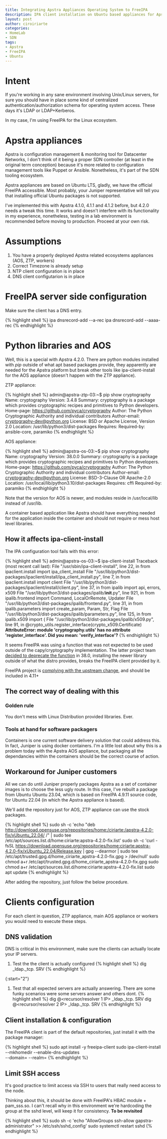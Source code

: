 ```yaml
---
title: Integrating Apstra Appliances Operating System to FreeIPA
description: IPA client installation on Ubuntu based appliances for Apstra 4.2.0
layout: post
author: ciroiriarte
categories:
- HomeLab
- SDN
tags:
- Apstra
- FreeIPA
- Ubuntu
---
```


# Intent

If you're working in any sane environment involving Unix/Linux servers, for sure you should have in place some kind of centralized authentication/authorization schema for operating system access. These days it's LDAP or LDAP+Kerberos.

In my case, I'm using FreeIPA for the Linux ecosystem.

# Apstra appliances

Apstra is configuration management & monitoring tool for Datacenter Networks, I don't think of it being a proper SDN controller (at least in the original term conception) because it's more related to configuration management tools like Puppet or Ansible. Nonetheless, it's part of the SDN tooling ecosystem. 

Apstra appliances are based on Ubuntu LTS, gladly, we have the official FreeIPA accessible. Most probably, your Juniper representative will tell you that installing official Ubuntu packages is not supported.

I've implemented this with Apstra 4.1.0, 4.1.1 and 4.1.2 before, but 4.2.0 needs a tweak this time. It works and doesn't interfere with its functionality in my experience, nonetheless, testing in a lab environment is recommended before moving to production. Proceed at your own risk.

# Assumptions
1. You have a properly deployed Apstra related ecosystems appliances (AOS, ZTP, workers)
2. Correct Timezone is already setup
3. NTP client configuration is in place
4. DNS client configutarion is in place

# FreeIPA server side configuration

Make sure the client has a DNS entry.

{% highlight shell %}
ipa dnsrecord-add <your domain> <client shortname> --a-rec <IPv4 for the client>
ipa dnsrecord-add <your domain> <client shortname> --aaaa-rec <IPv6 for the client>
{% endhighlight %}

# Python libraries and AOS

Well, this is a special with Apstra 4.2.0. There are python modules installed with *pip* outside of what apt based packages provide, they apparently are needed for the Apstra platform but break other tools like ipa-client-install for the AOS appliance (doesn't happen with the ZTP appliance).

ZTP appliance:

{% highlight shell %}
admin@apstra-ztp-03:~$ pip show cryptography
Name: cryptography
Version: 3.4.8
Summary: cryptography is a package which provides cryptographic recipes and primitives to Python developers.
Home-page: https://github.com/pyca/cryptography
Author: The Python Cryptographic Authority and individual contributors
Author-email: cryptography-dev@python.org
License: BSD or Apache License, Version 2.0
Location: /usr/lib/python3/dist-packages
Requires: 
Required-by: ansible-core, paramiko
{% endhighlight %}

AOS appliance:

{% highlight shell %}
admin@apstra-os-03:~$ pip show cryptography
Name: cryptography
Version: 38.0.0
Summary: cryptography is a package which provides cryptographic recipes and primitives to Python developers.
Home-page: https://github.com/pyca/cryptography
Author: The Python Cryptographic Authority and individual contributors
Author-email: cryptography-dev@python.org
License: BSD-3-Clause OR Apache-2.0
Location: /usr/local/lib/python3.10/dist-packages
Requires: cffi
Required-by: paramiko
{% endhighlight %}

Note that the version for AOS is newer, and modules reside in /usr/local/lib instead of /usr/lib.

A container based application like Apstra should have everything needed for the application inside the container and should not require or mess host level libraries.

## How it affects ipa-client-install
The IPA configuration tool fails with this error:

{% highlight shell %}
admin@apstra-os-03:~$ ipa-client-install 
Traceback (most recent call last):
  File "/usr/sbin/ipa-client-install", line 22, in <module>
    from ipaclient.install import ipa_client_install
  File "/usr/lib/python3/dist-packages/ipaclient/install/ipa_client_install.py", line 7, in <module>
    from ipaclient.install import client
  File "/usr/lib/python3/dist-packages/ipaclient/install/client.py", line 37, in <module>
    from ipalib import api, errors, x509
  File "/usr/lib/python3/dist-packages/ipalib/__init__.py", line 921, in <module>
    from ipalib.frontend import Command, LocalOrRemote, Updater
  File "/usr/lib/python3/dist-packages/ipalib/frontend.py", line 31, in <module>
    from ipalib.parameters import create_param, Param, Str, Flag
  File "/usr/lib/python3/dist-packages/ipalib/parameters.py", line 125, in <module>
    from ipalib.x509 import (
  File "/usr/lib/python3/dist-packages/ipalib/x509.py", line 91, in <module>
    @crypto_utils.register_interface(crypto_x509.Certificate)
**AttributeError: module 'cryptography.utils' has no attribute 'register_interface'. Did you mean: 'verify_interface'?**
{% endhighlight %}

It seems FreeIPA was using a function that was not expected to be used outside of the capy/cryptography implementation. The latter project team [decided to deprecate the function](https://github.com/pyca/cryptography/pull/7234) in 38.0, installing the newer library outside of what the distro provides, breaks the FreeIPA client provided by it.

FreeIPA project is [complying with the upstream change](https://github.com/freeipa/freeipa/pull/6455), and should be included in 4.11+

## The correct way of dealing with this

### Golden rule

You don't mess with Linux Distribution provided libraries. Ever.

### Tools at hand for software packagers

Containers is one current software delivery solution that could address this. In fact, Juniper is using docker containers. I'm a little lost about why this is a problem today with the Apstra AOS appliance, but packaging all the dependancies within the containers should be the correct course of action.


## Workaround for Juniper customers

All we can do until Juniper properly packages Apstra as a set of container images is to choose the less ugly route. In this case, I've rebuilt a package from Ubuntu Ubuntu 23.04, which is based on FreeIPA 4.9.11 source code, for Ubuntu 22.04 (in which the Apstra appliance is based).

We'll add the repository just for AOS, ZTP appliance can use the stock packages. 

{% highlight shell %}
sudo sh -c 'echo "deb http://download.opensuse.org/repositories/home:/ciriarte:/apstra-4.2.0-fix/xUbuntu_22.04/ /" | sudo tee /etc/apt/sources.list.d/home:ciriarte:apstra-4.2.0-fix.list'
sudo sh -c 'curl -fsSL https://download.opensuse.org/repositories/home:ciriarte:apstra-4.2.0-fix/xUbuntu_22.04/Release.key | gpg --dearmor | sudo tee /etc/apt/trusted.gpg.d/home_ciriarte_apstra-4.2.0-fix.gpg > /dev/null'
sudo chmod a+r /etc/apt/trusted.gpg.d/home_ciriarte_apstra-4.2.0-fix.gpg
sudo chmod a+r /etc/apt/sources.list.d/home:ciriarte:apstra-4.2.0-fix.list
sudo apt update
{% endhighlight %}

After adding the repository, just follow the below procedure.


# Clients configuration

For each client in question, ZTP appliance, main AOS appliance or workers you would need to execute these steps.

## DNS validation
DNS is critical in this environment, make sure the clients can actually locate your IP servers.

1. Test the the client is actually configured
{% highlight shell %}
dig _ldap._tcp.<your domain> SRV
{% endhighlight %}

{:start="2"}
1. Test that all expected servers are actually answering. There are some funky scenarios were some servers answer and others dont.
{% highlight shell %}
dig @<recursor/resolver 1 IP>  _ldap._tcp.<your domain> SRV
dig @<recursor/resolver 2 IP>  _ldap._tcp.<your domain> SRV
{% endhighlight %}

## Client installation & configuration

The FreeIPA client is part of the default repositories, just install it with the package manager:

{% highlight shell %}
sudo apt install -y freeipa-client
sudo ipa-client-install --mkhomedir --enable-dns-updates \
 --domain=<IPA domain in lowercase> --realm=<IPA domain in uppercase>
{% endhighlight %}

## Limit SSH access

It's good practice to limit access via SSH to users that really need access to the node. 

Thinking about this, it should be done with FreeIPA's HBAC module + pam_sss.so. I can't recall why in this environment we're hardcoding the group at the sshd level, will keep it for consistency. **To be revisited**

{% highlight shell %}
sudo sh -c 'echo "AllowGroups ssh-allow gapstra-administrator" >> /etc/ssh/sshd_config'
sudo systemctl restart sshd
{% endhighlight %}